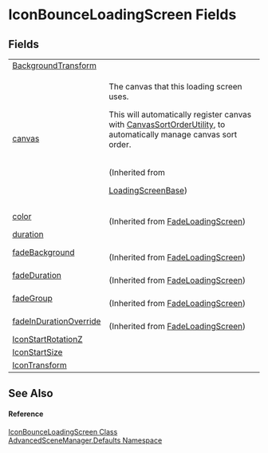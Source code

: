 # IconBounceLoadingScreen Fields




## Fields
<table>
<tr>
<td><a href="F_AdvancedSceneManager_Defaults_IconBounceLoadingScreen_BackgroundTransform">BackgroundTransform</a></td>
<td> </td></tr>
<tr>
<td><a href="F_AdvancedSceneManager_Loading_LoadingScreenBase_canvas">canvas</a></td>
<td><p>The canvas that this loading screen uses.</p><p>

This will automatically register canvas with <a href="T_AdvancedSceneManager_Utility_CanvasSortOrderUtility">CanvasSortOrderUtility</a>, to automatically manage canvas sort order.</p><br />(Inherited from <a href="T_AdvancedSceneManager_Loading_LoadingScreenBase">

LoadingScreenBase</a>)</td></tr>
<tr>
<td><a href="F_AdvancedSceneManager_Defaults_FadeLoadingScreen_color">color</a></td>
<td><br />(Inherited from <a href="T_AdvancedSceneManager_Defaults_FadeLoadingScreen">FadeLoadingScreen</a>)</td></tr>
<tr>
<td><a href="F_AdvancedSceneManager_Defaults_IconBounceLoadingScreen_duration">duration</a></td>
<td> </td></tr>
<tr>
<td><a href="F_AdvancedSceneManager_Defaults_FadeLoadingScreen_fadeBackground">fadeBackground</a></td>
<td><br />(Inherited from <a href="T_AdvancedSceneManager_Defaults_FadeLoadingScreen">FadeLoadingScreen</a>)</td></tr>
<tr>
<td><a href="F_AdvancedSceneManager_Defaults_FadeLoadingScreen_fadeDuration">fadeDuration</a></td>
<td><br />(Inherited from <a href="T_AdvancedSceneManager_Defaults_FadeLoadingScreen">FadeLoadingScreen</a>)</td></tr>
<tr>
<td><a href="F_AdvancedSceneManager_Defaults_FadeLoadingScreen_fadeGroup">fadeGroup</a></td>
<td><br />(Inherited from <a href="T_AdvancedSceneManager_Defaults_FadeLoadingScreen">FadeLoadingScreen</a>)</td></tr>
<tr>
<td><a href="F_AdvancedSceneManager_Defaults_FadeLoadingScreen_fadeInDurationOverride">fadeInDurationOverride</a></td>
<td><br />(Inherited from <a href="T_AdvancedSceneManager_Defaults_FadeLoadingScreen">FadeLoadingScreen</a>)</td></tr>
<tr>
<td><a href="F_AdvancedSceneManager_Defaults_IconBounceLoadingScreen_IconStartRotationZ">IconStartRotationZ</a></td>
<td> </td></tr>
<tr>
<td><a href="F_AdvancedSceneManager_Defaults_IconBounceLoadingScreen_IconStartSize">IconStartSize</a></td>
<td> </td></tr>
<tr>
<td><a href="F_AdvancedSceneManager_Defaults_IconBounceLoadingScreen_IconTransform">IconTransform</a></td>
<td> </td></tr>
</table>

## See Also


#### Reference
<a href="T_AdvancedSceneManager_Defaults_IconBounceLoadingScreen">IconBounceLoadingScreen Class</a>  
<a href="N_AdvancedSceneManager_Defaults">AdvancedSceneManager.Defaults Namespace</a>  
